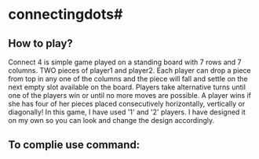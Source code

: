 # connectingdots# 
## How to play?
Connect 4 is simple game played on a standing board with 7 rows and 7 columns. TWO pieces of player1 and player2. Each player can drop a piece from top in any one of the columns and the piece will fall and settle on the next empty slot
available on the board. Players take alternative turns until one of the players win or until no more moves are possible. A player wins if she
has four of her pieces placed consecutively horizontally, vertically or diagonally! 
In this game, I have used '1' and '2' players. I have designed it on my own so you can look and change the design accordingly.
## To complie use command:
